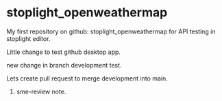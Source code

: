 # stoplight_openweathermap
My first repository on github: stoplight_openweathermap for API testing in stoplight editor.

Little change to test github desktop app.

new change in branch development test.

Lets create pull request to merge development into main.

1. sme-review note.
